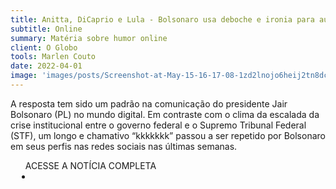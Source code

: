 ```yaml
---
title: Anitta, DiCaprio e Lula - Bolsonaro usa deboche e ironia para aumentar relevância nas redes
subtitle: Online
summary: Matéria sobre humor online
client: O Globo
tools: Marlen Couto
date: 2022-04-01
image: 'images/posts/Screenshot-at-May-15-16-17-08-1zd2lnojo6heij2tn8dcpbgpgkw3z80xk180bux9dg84.png'
---
```


A resposta tem sido um padrão na comunicação do presidente Jair Bolsonaro (PL) no mundo digital. Em contraste com o clima da escalada da crise institucional entre o governo federal e o Supremo Tribunal Federal (STF), um longo e chamativo “kkkkkkk” passou a ser repetido por Bolsonaro em seus perfis nas redes sociais nas últimas semanas.

<div class="post__share"><ul class="share__list list-reset">ACESSE A NOTÍCIA COMPLETA<li class="share__item" style="margin-left: 10px"><a class="share__link share__facebook" style="background: #fa5657" href="https://blogs.oglobo.globo.com/sonar-a-escuta-das-redes/post/anitta-dicaprio-e-lula-bolsonaro-usa-deboche-e-ironia-para-aumentar-relevancia-nas-redes.html 
onclick=window.open(this.href, 'pop-up', 'left=20,top=20,width=500,height=500,toolbar=1,resizable=0'); return false;" title="Link" rel="nofollow"><i class="fa-solid fa-link"></i></a></li></ul></div>
<!-- <div class="gallery-box"><div class="gallery"><img src="/clipping/images/example-1.jpg" loading="lazy" alt="Project"><img src="/clipping/images/example-2.jpg" loading="lazy" alt="Project"></div><em>Gallery / <a href="https://www.freepik.com/" target="_blank">Freepic</a></em></div> -->